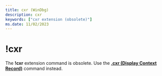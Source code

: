 ```yaml
---
title: cxr (WinDbg)
description: cxr
keywords: ["cxr extension (obsolete)"]
ms.date: 11/02/2023
---
```


# !cxr

The **!cxr** extension command is obsolete. Use the [**.cxr (Display Context Record)**](-cxr--display-context-record-.md) command instead.
